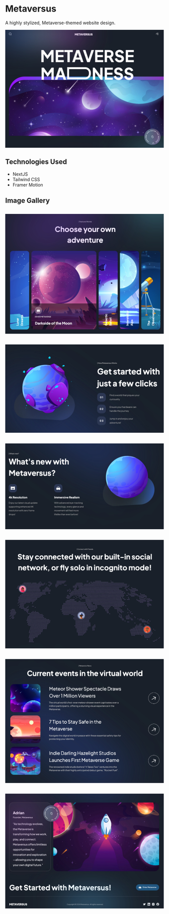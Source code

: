 # Metaversus
A highly stylized, Metaverse-themed website design.

![banner_image](public/readme-assets/banner.jpg)

## Technologies Used
* NextJS
* Tailwind CSS
* Framer Motion

## Image Gallery
![adventure](public/readme-assets/adventure.jpg)
---
![getting started](public/readme-assets/get-started.jpg)
---
![what's new?](public/readme-assets/whats-new.jpg)
---
![social](public/readme-assets/social.jpg)
---
![news](public/readme-assets/news.jpg)
---
![footer](public/readme-assets/footer.jpg)
---